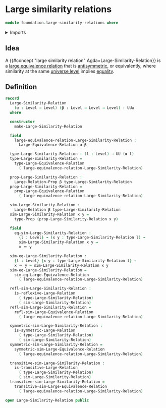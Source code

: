 # Large similarity relations

```agda
module foundation.large-similarity-relations where
```

<details><summary>Imports</summary>

```agda
open import foundation.dependent-pair-types
open import foundation.identity-types
open import foundation.large-binary-relations
open import foundation.large-equivalence-relations
open import foundation.propositions
open import foundation.universe-levels
```

</details>

## Idea

A {{#concept "large similarity relation" Agda=Large-Similarity-Relation}} is a
[large equivalence relation](foundation.large-equivalence-relations.md) that is
[antisymmetric](foundation.large-binary-relations.md), or equivalently, where
similarity at the same [universe level](foundation.universe-levels.md) implies
[equality](foundation.identity-types.md).

## Definition

```agda
record
  Large-Similarity-Relation
    (α : Level → Level) (β : Level → Level → Level) : UUω
  where

  constructor
    make-Large-Similarity-Relation

  field
    large-equivalence-relation-Large-Similarity-Relation :
      Large-Equivalence-Relation α β

  type-Large-Similarity-Relation : (l : Level) → UU (α l)
  type-Large-Similarity-Relation =
    type-Large-Equivalence-Relation
      ( large-equivalence-relation-Large-Similarity-Relation)

  prop-Large-Similarity-Relation :
    Large-Relation-Prop β type-Large-Similarity-Relation
  prop-Large-Similarity-Relation =
    prop-Large-Equivalence-Relation
      ( large-equivalence-relation-Large-Similarity-Relation)

  sim-Large-Similarity-Relation :
    Large-Relation β type-Large-Similarity-Relation
  sim-Large-Similarity-Relation x y =
    type-Prop (prop-Large-Similarity-Relation x y)

  field
    eq-sim-Large-Similarity-Relation :
      {l : Level} → (x y : type-Large-Similarity-Relation l) →
      sim-Large-Similarity-Relation x y →
      x ＝ y

  sim-eq-Large-Similarity-Relation :
    {l : Level} {x y : type-Large-Similarity-Relation l} →
    x ＝ y → sim-Large-Similarity-Relation x y
  sim-eq-Large-Similarity-Relation =
    sim-eq-Large-Equivalence-Relation
      ( large-equivalence-relation-Large-Similarity-Relation)

  refl-sim-Large-Similarity-Relation :
    is-reflexive-Large-Relation
      ( type-Large-Similarity-Relation)
      ( sim-Large-Similarity-Relation)
  refl-sim-Large-Similarity-Relation =
    refl-sim-Large-Equivalence-Relation
      ( large-equivalence-relation-Large-Similarity-Relation)

  symmetric-sim-Large-Similarity-Relation :
    is-symmetric-Large-Relation
      ( type-Large-Similarity-Relation)
      ( sim-Large-Similarity-Relation)
  symmetric-sim-Large-Similarity-Relation =
    symmetric-sim-Large-Equivalence-Relation
      ( large-equivalence-relation-Large-Similarity-Relation)

  transitive-sim-Large-Similarity-Relation :
    is-transitive-Large-Relation
      ( type-Large-Similarity-Relation)
      ( sim-Large-Similarity-Relation)
  transitive-sim-Large-Similarity-Relation =
    transitive-sim-Large-Equivalence-Relation
      ( large-equivalence-relation-Large-Similarity-Relation)

open Large-Similarity-Relation public
```
